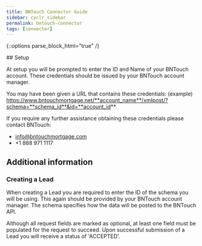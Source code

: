 ```yaml
---
title: BNTouch Connector Guide
sidebar: cyclr_sidebar
permalink: bntouch-connector
tags: [connector]
---
```

{::options parse_block_html="true" /}
<section class="card">
## Setup

At setup you will be prompted to enter the ID and Name of your BNTouch account. These credentials should be issued by your BNTouch account manager.

You may have been given a URL that contains these credentials: (example)
https://www.bntouchmortgage.net/**account_name**/xmlpost/?schema=**schema_id**&id=**account_id**

If you require any further assistance obtaining these credentials please contact BNTouch:

- info@bntouchmortgage.com
- +1 888 971 1117

</section>
<section class="card">

## Additional information

### Creating a Lead

When creating a Lead you are required to enter the ID of the schema you will be using. This again should be provided by your BNTouch account manager. The schema specifies how the data will be posted to the BNTouch API.

Although all request fields are marked as optional, at least one field must be populated for the request to succeed. Upon successful submission of a Lead you will receive a status of 'ACCEPTED'.

</section>
